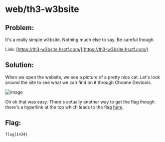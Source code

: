 # web/th3-w3bsite

## Problem: 

It's a really simple w3bsite. Nothing much else to say. Be careful though.

Link: [https://th3-w3bsite.hsctf.com/](https://th3-w3bsite.hsctf.com/)

## Solution: 

When we open the website, we see a picture of a pretty nice cat. Let's look around the site to see what we can find on it through Chrome Devtools.

![image](https://github.com/warithr621/HSCTF10-Writeups/assets/64328893/f2711d40-6dc1-48f2-8842-d7a9434de265)

Oh ok that was easy. There's actually another way to get the flag though: there's a hyperlink at the top which leads to the flag [here](http://tiny.cc/hsctfFlag).

## Flag:

`flag{1434}`